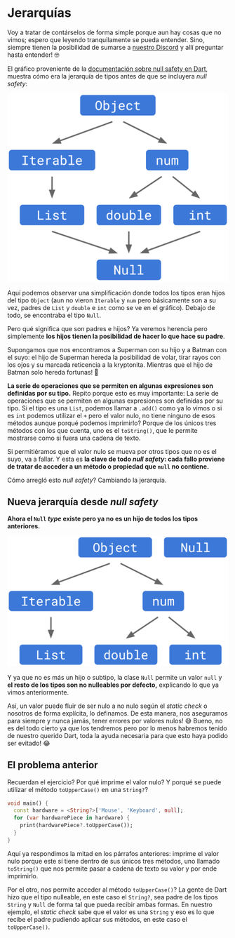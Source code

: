 # Jerarquías

Voy a tratar de contárselos de forma simple porque aun hay cosas que no vimos; espero que leyendo tranquilamente se pueda entender. Sino, siempre tienen la posibilidad de sumarse a [nuestro Discord]() y allí preguntar hasta entender! 🤓

El gráfico proveniente de la [documentación sobre null safety en Dart](https://dart.dev/null-safety/understanding-null-safety), muestra cómo era la jerarquía de tipos antes de que se incluyera _null safety_:

![Jerarquía de tipos antes de null safety](4.1_jerarquias_antes_de_null_safety.png)

Aquí podemos observar una simplificación donde todos los tipos eran hijos del tipo `Object` (aun no vieron `Iterable` y `num` pero básicamente son a su vez, padres de `List` y `double` e `int` como se ve en el gráfico). Debajo de todo, se encontraba el tipo `Null`.

Pero qué significa que son padres e hijos? Ya veremos herencia pero simplemente __los hijos tienen la posibilidad de hacer lo que hace su padre__.

Supongamos que nos encontramos a Superman con su hijo y a Batman con el suyo: el hijo de Superman hereda la posibilidad de volar, tirar rayos con los ojos y su marcada reticencia a la kryptonita. Mientras que el hijo de Batman solo hereda fortunas! 🤣

__La serie de operaciones que se permiten en algunas expresiones son definidas por su tipo.__ Repito porque esto es muy importante: La serie de operaciones que se permiten en algunas expresiones son definidas por su tipo. Si el tipo es una `List`, podemos llamar a `.add()` como ya lo vimos o si es `int` podemos utilizar el `+` pero el valor nulo, no tiene ninguno de esos métodos aunque porqué podemos imprimirlo? Porque de los únicos tres métodos con los que cuenta, uno es el `toString()`, que le permite mostrarse como si fuera una cadena de texto.

Si permitiéramos que el valor nulo se mueva por otros tipos que no es el suyo, va a fallar. Y esta es __la clave de todo _null safety_: cada fallo proviene de tratar de acceder a un método o propiedad que `null` no contiene.__

Cómo arregló esto _null safety_? Cambiando la jerarquía.

## Nueva jerarquía desde _null safety_

__Ahora el `Null` _type_ existe pero ya no es un hijo de todos los tipos anteriores.__

![Nueva jerarquía desde _null safety_](4.2_jerarquias_despues_de_null_safety.png)

Y ya que no es más un hijo o subtipo, la clase `Null` permite un valor `null` y __el resto de los tipos son no nulleables por defecto,__ explicando lo que ya vimos anteriormente.

Así, un valor puede fluir de ser nulo a no nulo según el _static check_ o nosotros de forma explícita, lo definamos. De esta manera, nos aseguramos para siempre y nunca jamás, tener errores por valores nulos! 😅 Bueno, no es del todo cierto ya que los tendremos pero por lo menos habremos tenido de nuestro querido Dart, toda la ayuda necesaria para que esto haya podido ser evitado! 😂

## El problema anterior

Recuerdan el ejercicio? Por qué imprime el valor nulo? Y porqué se puede utilizar el método `toUpperCase()` en una `String?`?

```dart
void main() {
  const hardware = <String?>['Mouse', 'Keyboard', null];
  for (var hardwarePiece in hardware) {
    print(hardwarePiece?.toUpperCase());
  }
}
```

Aquí ya respondimos la mitad en los párrafos anteriores: imprime el valor nulo porque este sí tiene dentro de sus únicos tres métodos, uno llamado `toString()` que nos permite pasar a cadena de texto su valor y por ende imprimirlo.

Por el otro, nos permite acceder al método `toUpperCase()`? La gente de Dart hizo que el tipo nulleable, en este caso el `String?`, sea padre de los tipos `String` y `Null` de forma tal que pueda recibir ambas formas. En nuestro ejemplo, el _static check_ sabe que el valor es una `String` y eso es lo que recibe el padre pudiendo aplicar sus métodos, en este caso el `toUpperCase()`.
